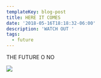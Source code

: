 ```yaml
---
templateKey: blog-post
title: HERE IT COMES
date: '2018-05-16T18:18:32-06:00'
description: 'WATCH OUT '
tags:
  - future
---
```

THE FUTURE O NO



![](/img/chemex.jpg)

